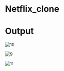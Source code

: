 # Netflix_clone

# Output

![10](https://github.com/Bilalkeyz/netflix_clone_ui/assets/122999488/7b9188e0-fc94-4bdb-85c6-fd378630ce46)


![9](https://github.com/Bilalkeyz/netflix_clone_ui/assets/122999488/3775552e-7658-4b64-95d4-a535d50577be)


![11](https://github.com/Bilalkeyz/netflix_clone_ui/assets/122999488/2b045aa2-436a-46be-a277-652e70c70327)
